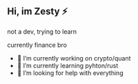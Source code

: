 ## Hi, im Zesty ⚡

not a dev, trying to learn

currently finance bro

- 🔭 I’m currently working on crypto/quant
- 🌱 I’m currently learning pyhton/rust
- 🤔 I’m looking for help with everything

